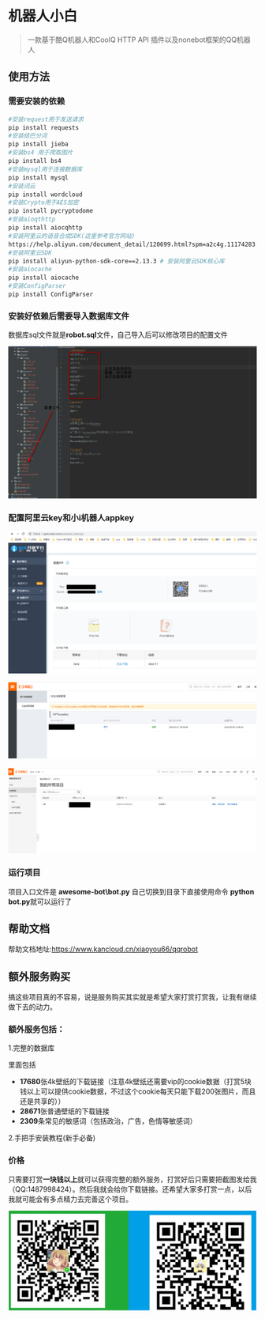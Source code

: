 # 机器人小白

> 一款基于酷Q机器人和CoolQ HTTP API 插件以及nonebot框架的QQ机器人



## 使用方法

### 需要安装的依赖

```bash
#安装request用于发送请求
pip install requests
#安装结巴分词
pip install jieba
#安装bs4 用于爬取图片
pip install bs4
#安装mysql用于连接数据库
pip install mysql
#安装词云
pip install wordcloud
#安装Crypto用于AES加密
pip install pycryptodome
#安装aioqthttp
pip install aiocqhttp
#安装阿里云的语音合成SDK(这里参考官方网站)
https://help.aliyun.com/document_detail/120699.html?spm=a2c4g.11174283.6.597.41f97275Vv40BC
#安装阿里云SDK
pip install aliyun-python-sdk-core==2.13.3 # 安装阿里云SDK核心库
#安装aiocache
pip install aiocache
#安装ConfigParser
pip install ConfigParser
```

### 安装好依赖后需要导入数据库文件

数据库sql文件就是**robot.sql**文件，自己导入后可以修改项目的配置文件

![](back\1.png)

### 配置阿里云key和小i机器人appkey

![](./back/2.png)

![](./back/3.png)

![](./back/4.png)

### 运行项目

项目入口文件是 **awesome-bot\bot.py** 自己切换到目录下直接使用命令 **python bot.py**就可以运行了

## 帮助文档

帮助文档地址:https://www.kancloud.cn/xiaoyou66/qqrobot

## 额外服务购买

搞这些项目真的不容易，说是服务购买其实就是希望大家打赏打赏我，让我有继续做下去的动力。

### 额外服务包括：

1.完整的数据库

里面包括

- **17680**张4k壁纸的下载链接（注意4k壁纸还需要vip的cookie数据（打赏5块钱以上可以提供cookie数据，不过这个cookie每天只能下载200张图片，而且还是共享的））
- **28671**张普通壁纸的下载链接
- **2309**条常见的敏感词（包括政治，广告，色情等敏感词）

2.手把手安装教程(新手必备)

### 价格

只需要打赏**一块钱以上**就可以获得完整的额外服务，打赏好后只需要把截图发给我（QQ:1487998424）。然后我就会给你下载链接。还希望大家多打赏一点，以后我就可能会有多点精力去完善这个项目。

![](./back/5.png)



